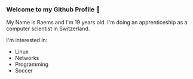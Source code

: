 ### Welcome to my Github Profile 👋

My Name is Raems and I'm 19 years old.
I'm doing an apprenticeship as a computer scientist in Switzerland.

I'm interested in:
- Linux
- Networks
- Programming
- Soccer 



<!--
**RaemsIam/RaemsIam** is a ✨ _special_ ✨ repository because its `README.md` (this file) appears on your GitHub profile.

Here are some ideas to get you started:

- 🔭 I’m currently working on ...
- 🌱 I’m currently learning ...
- 👯 I’m looking to collaborate on ...
- 🤔 I’m looking for help with ...
- 💬 Ask me about ...
- 📫 How to reach me: ...
- 😄 Pronouns: ...
- ⚡ Fun fact: ...
-->
